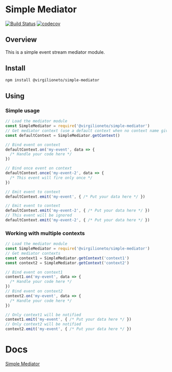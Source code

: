 # Simple Mediator

[![Build Status](https://travis-ci.org/virgilioneto/simple-mediator.svg?branch=master)](https://travis-ci.org/virgilioneto/simple-mediator)
[![codecov](https://codecov.io/gh/virgilioneto/simple-mediator/branch/master/graph/badge.svg)](https://codecov.io/gh/virgilioneto/simple-mediator)

## Overview

This is a simple event stream mediator module.

## Install

```bash
npm install @virgilioneto/simple-mediator
```

## Using

### Simple usage

```javascript
// Load the mediator module
const SimpleMediator = require('@virgilioneto/simple-mediator')
// Get mediator context (use a default context when no context name given)
const defaultContext = SimpleMediator.getContext()

// Bind event on context
defaultContext.on('my-event', data => {
  /* Handle your code here */
})

// Bind once event on context
defaultContext.once('my-event-2', data => {
  /* This event will fire only once */
})

// Emit event to context
defaultContext.emit('my-event', { /* Put your data here */ })

// Emit event to context
defaultContext.emit('my-event-2', { /* Put your data here */ })
// This event will be ignored
defaultContext.emit('my-event-2', { /* Put your data here */ })
```

### Working with multiple contexts

```javascript
// Load the mediator module
const SimpleMediator = require('@virgilioneto/simple-mediator')
// Get mediator contexts
const context1 = SimpleMediator.getContext('context1')
const context2 = SimpleMediator.getContext('context2')

// Bind event on context1
context1.on('my-event', data => {
  /* Handle your code here */
})
// Bind event on context2
context2.on('my-event', data => {
  /* Handle your code here */
})

// Only context1 will be notified
context1.emit('my-event', { /* Put your data here */ })
// Only context2 will be notified
context2.emit('my-event', { /* Put your data here */ })
```


# Docs
[Simple Mediator](https://virgilioneto.github.io/simple-mediator)